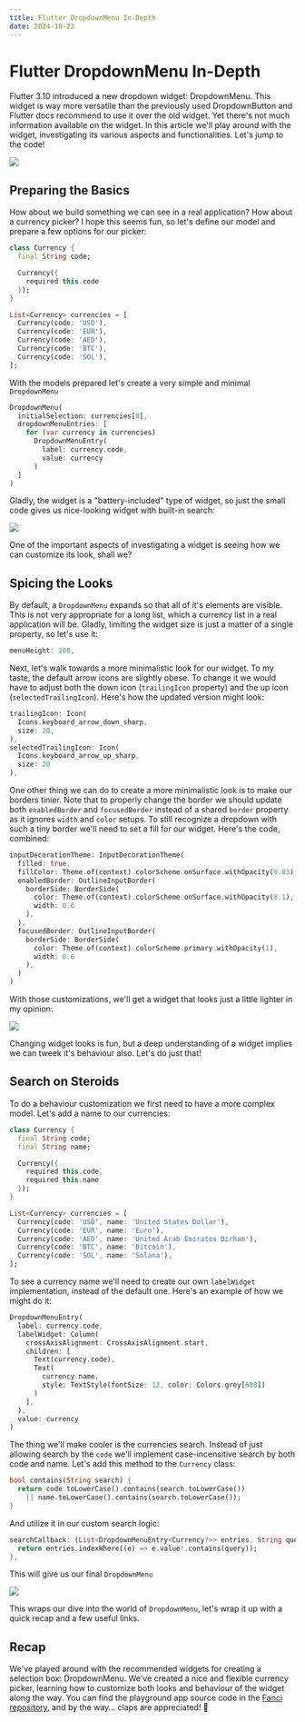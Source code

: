 ```yaml
---
title: Flutter DropdownMenu In-Depth
date: 2024-10-23
---
```


# Flutter DropdownMenu In-Depth

Flutter 3.10 introduced a new dropdown widget: DropdownMenu. This widget is way more versatile than the previously used DropdownButton and Flutter docs recommend to use it over the old widget. Yet there's not much information available on the widget. In this article we'll play around with the widget, investigating its various aspects and functionalities. Let's jump to the code!

![](thumb.png)

## Preparing the Basics

How about we build something we can see in a real application? How about a currency picker? I hope this seems fun, so let's define our model and prepare a few options for our picker:

```dart
class Currency {
  final String code;

  Currency({
    required this.code
  });
}

List<Currency> currencies = [
  Currency(code: 'USD'),
  Currency(code: 'EUR'),
  Currency(code: 'AED'),
  Currency(code: 'BTC'),
  Currency(code: 'SOL'),
];
```

With the models prepared let's create a very simple and minimal `DropdownMenu`

```dart
DropdownMenu(
  initialSelection: currencies[0],
  dropdownMenuEntries: [
    for (var currency in currencies)
      DropdownMenuEntry(
        label: currency.code,
        value: currency
      )
  ]
)
```

Gladly, the widget is a "battery-included" type of widget, so just the small code gives us nice-looking widget with built-in search:

![](basic.gif)

One of the important aspects of investigating a widget is seeing how we can customize its look, shall we?

## Spicing the Looks

By default, a `DropdownMenu` expands so that all of it's elements are visible. This is not very appropriate for a long list, which a currency list in a real application will be. Gladly, limiting the widget size is just a matter of a single property, so let's use it:

```dart
menuHeight: 200,
```

Next, let's walk towards a more minimalistic look for our widget. To my taste, the default arrow icons are slightly obese. To change it we would have to adjust both the down icon (`trailingIcon` property) and the up icon (`selectedTrailingIcon`). Here's how the updated version might look:

```dart
trailingIcon: Icon(
  Icons.keyboard_arrow_down_sharp,
  size: 20,
),
selectedTrailingIcon: Icon(
  Icons.keyboard_arrow_up_sharp,
  size: 20
),
```

One other thing we can do to create a more minimalistic look is to make our borders tinier. Note that to properly change the border we should update both `enabledBorder` and `focusedBorder` instead of a shared `border` property as it ignores `width` and `color` setups. To still recognize a dropdown with such a tiny border we'll need to set a fill for our widget. Here's the code, combined:

```dart
inputDecorationTheme: InputDecorationTheme(
  filled: true,
  fillColor: Theme.of(context).colorScheme.onSurface.withOpacity(0.03),
  enabledBorder: OutlineInputBorder(
    borderSide: BorderSide(
      color: Theme.of(context).colorScheme.onSurface.withOpacity(0.1),
      width: 0.6
    ),
  ),
  focusedBorder: OutlineInputBorder(
    borderSide: BorderSide(
      color: Theme.of(context).colorScheme.primary.withOpacity(1),
      width: 0.6
    ),
  )
)
```

With those customizations, we'll get a widget that looks just a little lighter in my opinion:

![](styled.gif)

Changing widget looks is fun, but a deep understanding of a widget implies we can tweek it's behaviour also. Let's do just that!

## Search on Steroids

To do a behaviour customization we first need to have a more complex model. Let's add a name to our currencies:

```dart
class Currency {
  final String code;
  final String name;

  Currency({
    required this.code,
    required this.name
  });
}

List<Currency> currencies = [
  Currency(code: 'USD', name: 'United States Dollar'),
  Currency(code: 'EUR', name: 'Euro'),
  Currency(code: 'AED', name: 'United Arab Emirates Dirham'),
  Currency(code: 'BTC', name: 'Bitcoin'),
  Currency(code: 'SOL', name: 'Solana'),
];
```

To see a currency name we'll need to create our own `labelWidget` implementation, instead of the default one. Here's an example of how we might do it:

```dart
DropdownMenuEntry(
  label: currency.code,
  labelWidget: Column(
    crossAxisAlignment: CrossAxisAlignment.start,
    children: [
      Text(currency.code),
      Text(
        currency.name, 
        style: TextStyle(fontSize: 12, color: Colors.grey[600])
      )
    ],
  ),
  value: currency
)
```

The thing we'll make cooler is the currencies search. Instead of just allowing search by the `code` we'll implement case-incensitive search by both code and name. Let's add this method to the `Currency` class:

```dart
bool contains(String search) {
  return code.toLowerCase().contains(search.toLowerCase()) 
    || name.toLowerCase().contains(search.toLowerCase());
}
```

And utilize it in our custom search logic:

```dart
searchCallback: (List<DropdownMenuEntry<Currency?>> entries, String query) {
  return entries.indexWhere((e) => e.value!.contains(query));
},
```

This will give us our final `DropdownMenu`

![](advanced.gif)

This wraps our dive into the world of `DropdownMenu`, let's wrap it up with a quick recap and a few useful links.

## Recap

We've played around with the recommended widgets for creating a selection box: DropdownMenu. We've created a nice and flexible currency picker, learning how to customize both looks and behaviour of the widget along the way. You can find the playground app source code in the [Fanci repository](https://github.com/astorDev/fanci/), and by the way... claps are appreciated! 👏

